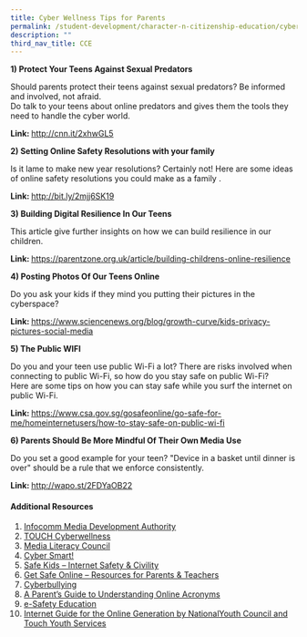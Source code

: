 ```yaml
---
title: Cyber Wellness Tips for Parents
permalink: /student-development/character-n-citizenship-education/cyber-wellness-tips-for-parents-2019/
description: ""
third_nav_title: CCE
---
```

<p><strong>1) Protect Your Teens Against Sexual Predators</strong></p>
<p>Should parents protect their teens against sexual predators? Be informed and involved, not afraid.&nbsp;<br />Do talk to your teens about online predators and gives them the tools they need to handle the cyber world.</p>
<p><strong>Link: </strong><a href="http://www.google.com/appserve/mkt/p/AF35woSaJ7eaT3Z13C-Xy1xu9ug5Js3ol29yewro4BVknC2Ru4Fkdx_y7Z9Vv-mfUGkdRpKEelx3yJc">http://cnn.it/2xhwGL5</a></p>
<p><strong>2)&nbsp;Setting Online Safety Resolutions with your family</strong></p>
<p>Is it lame to make new year resolutions? Certainly not! Here are some ideas of online safety resolutions you could make as a family .</p>
<p><strong>Link: </strong><a href="http://bit.ly/2mjj6SK19"><u>http://bit.ly/2mjj6SK</u>19</a></p>
<p><strong>3) Building Digital Resilience In Our Teens</strong></p>
<p>This article give further insights on how we can build resilience in our children.</p>
<p><strong>Link: </strong><a href="https://parentzone.org.uk/article/building-childrens-online-resilience"><u>https://parentzone.org.uk/article/building-childrens-online-resilience</u></a></p>
<p><strong>4) Posting Photos Of Our Teens Online</strong></p>
<p>Do you ask your kids if they mind you putting their pictures in the cyberspace?</p>
<p><strong>Link: </strong><u><a href="https://www.sciencenews.org/blog/growth-curve/kids-privacy-pictures-social-media%20">https://www.sciencenews.org/blog/growth-curve/kids-privacy-pictures-social-media</a></u><strong><br /></strong></p>
<p><strong>5) The Public WIFI</strong></p>
<p>Do you and your teen use public Wi-Fi a lot? There are risks involved when connecting to public Wi-Fi, so how do you stay safe on public Wi-Fi?<br />Here are some tips on how you can stay safe while you surf the internet on public Wi-Fi.</p>
<p><strong>Link: </strong><a href="https://www.csa.gov.sg/gosafeonline/go-safe-for-me/homeinternetusers/how-to-stay-safe-on-public-wi-fi"><u>https://www.csa.gov.sg/gosafeonline/go-safe-for-me/homeinternetusers/how-to-stay-safe-on-public-wi-fi</u></a></p>
<p><strong>6) Parents Should Be More Mindful Of Their Own Media Use</strong></p>
<p>Do you set a good example for your teen? "Device in a basket until dinner is over" should be a rule that we enforce consistently.&nbsp;</p>
<p><strong>Link: </strong><a href="http://wapo.st/2FDYaOB22"><u>http://wapo.st/2FDYaOB22</u></a></p>
<h4><strong>Additional Resources&nbsp;</strong></h4>
<ol>
<li><u><a href="https://www.imda.gov.sg/">Infocomm Media Development Authority</a></u></li>
<li><u><a href="http://touchcyberwellness.org/">TOUCH Cyberwellness</a></u></li>
<li><a href="http://www.medialiteracycouncil.sg/campaign2017/Pages/index.html"><u>Media Literacy Council</u></a></li>
<li><u><a href="http://www.cybersmart.org/">Cyber Smart!</a></u></li>
<li><u><a href="http://www.safekids.com/">Safe Kids &ndash; Internet Safety &amp; Civility</a></u></li>
<li><u><a href="https://www.getsafeonline.org/">Get Safe Online &ndash; Resources for Parents &amp; Teachers</a></u></li>
<li><u><a href="http://www.cyberbullying.ca/">Cyberbullying</a></u></li>
<li><u><a href="https://www.familyeducation.com/life/online-acronyms/parents-guide-understanding-online-texting-acronyms">A Parent&rsquo;s Guide to Understanding Online Acronyms</a></u></li>
<li><u><a href="http://www.isafe.org/">e-Safety Education</a></u></li>
<li><u><a href="https://www.msf.gov.sg/Pages/default.aspx">Internet Guide for the Online Generation by NationalYouth Council and Touch Youth Services</a></u></li>
</ol>
